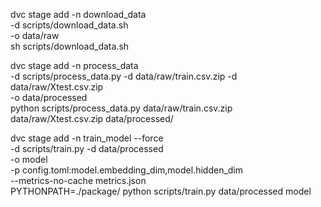dvc stage add -n download_data \
          -d scripts/download_data.sh \
          -o data/raw \
          sh scripts/download_data.sh


dvc stage add -n process_data \
          -d scripts/process_data.py -d data/raw/train.csv.zip -d data/raw/Xtest.csv.zip \
          -o data/processed \
          python scripts/process_data.py data/raw/train.csv.zip data/raw/Xtest.csv.zip data/processed/


dvc stage add -n train_model --force \
          -d scripts/train.py -d data/processed \
          -o model \
          -p config.toml:model.embedding_dim,model.hidden_dim \
          --metrics-no-cache metrics.json \
          PYTHONPATH=./package/ python scripts/train.py data/processed model

